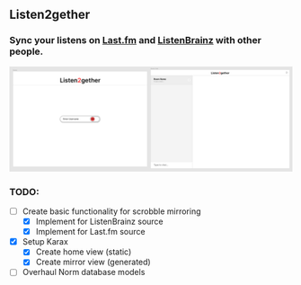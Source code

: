 ## Listen2gether
### Sync your listens on [Last.fm](https://last.fm) and [ListenBrainz](https://listenbrainz.org) with other people.

![Current state of the Figma UI](docs/UIdraft.png)

### TODO:
- [ ] Create basic functionality for scrobble mirroring
  - [x] Implement for ListenBrainz source
  - [x] Implement for Last.fm source
- [x] Setup Karax
  - [x] Create home view (static)
  - [x] Create mirror view (generated)
- [ ] Overhaul Norm database models
